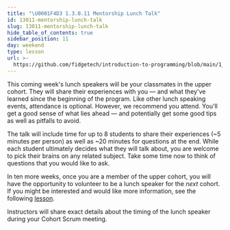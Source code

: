 ```yaml
---
title: "\U0001F4D3 1.3.0.11 Mentorship Lunch Talk"
id: 13011-mentorship-lunch-talk
slug: 13011-mentorship-lunch-talk
hide_table_of_contents: true
sidebar_position: 11
day: weekend
type: lesson
url: >-
  https://github.com/fidgetech/introduction-to-programming/blob/main/1_lower_cohort_lesson.md
---
```


This coming week's lunch speakers will be your classmates in the upper cohort. They will share their experiences with you — and what they've learned since the beginning of the program. Like other lunch speaking events, attendance is optional. However, we recommend you attend. You'll get a good sense of what lies ahead — and potentially get some good tips as well as pitfalls to avoid. 

The talk will include time for up to 8 students to share their experiences (~5 minutes per person) as well as ~20 minutes for questions at the end. While each student ultimately decides what they will talk about, you are welcome to pick their brains on any related subject. Take some time now to think of questions that you would like to ask.

In ten more weeks, once you are a member of the upper cohort, you will have the opportunity to volunteer to be a lunch speaker for the _next_ cohort. If you might be interested and would like more information, see the following [lesson](https://www.learnhowtoprogram.com/c-and-net/authentication-with-identity/taking-part-in-mentorship-lunch-talks).

Instructors will share exact details about the timing of the lunch speaker during your Cohort Scrum meeting.
